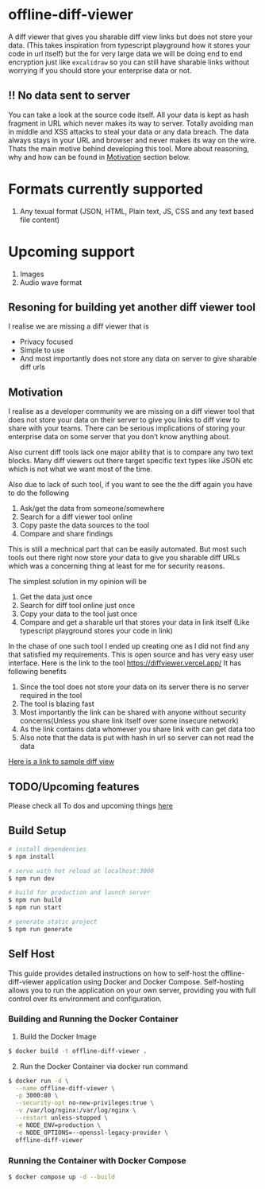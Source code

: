 # offline-diff-viewer

A diff viewer that gives you sharable diff view links but does not store your data. (This takes inspiration from typescript playground how it stores your code in url itself) but the for very large data we will be doing end to end encryption just like `excalidraw` so you can still have sharable links without worrying if you should store your enterprise data or not.

## :bangbang: No data sent to server
You can take a look at the source code itself. All your data is kept as hash fragment in URL which never makes its way to server. Totally avoiding man in middle and XSS attacks to steal your data or any data breach. The data always stays in your URL and browser and never makes its way on the wire. Thats the main motive behind developing this tool. More about reasoning, why and how can be found in [Motivation](#motivation) section below. 

# Formats currently supported

1. Any texual format (JSON, HTML, Plain text, JS, CSS and any text based file content)

# Upcoming support

1. Images
2. Audio wave format

## Resoning for building yet another diff viewer tool

I realise we are missing a diff viewer that is

- Privacy focused
- Simple to use
- And most importantly does not store any data on server to give sharable diff urls

## Motivation

I realise as a developer community we are missing on a diff viewer tool that does not store your data on their server to give you links to diff view to share with your teams.
There can be serious implications of storing your enterprise data on some server that you don’t know anything about.

Also current diff tools lack one major ability that is to compare any two text blocks. Many diff viewers out there target specific text types like JSON etc which is not what we want most of the time.

Also due to lack of such tool, if you want to see the the diff again you have to do the following

1. Ask/get the data from someone/somewhere
2. Search for a diff viewer tool online
3. Copy paste the data sources to the tool
4. Compare and share findings

This is still a mechnical part that can be easily automated. But most such tools out there right now store your data to give you sharable diff URLs which was a concerning thing at least for me for security reasons.

The simplest solution in my opinion will be

1. Get the data just once
2. Search for diff tool online just once
3. Copy your data to the tool just once
4. Compare and get a sharable url that stores your data in link itself (Like typescript playground stores your code in link)

In the chase of one such tool I ended up creating one as I did not find any that satisfied my requirements.
This is open source and has very easy user interface. Here is the link to the tool https://diffviewer.vercel.app/
It has following benefits

1. Since the tool does not store your data on its server there is no server required in the tool
2. The tool is blazing fast
3. Most importantly the link can be shared with anyone without security concerns(Unless you share link itself over some insecure network)
4. As the link contains data whomever you share link with can get data too
5. Also note that the data is put with hash in url so server can not read the data

[Here is a link to sample diff view](https://diffviewer.vercel.app/v2/diff#H4sIAAAAAAAAA61dXZPUuJL9KwQv-3LHUZLr8z6pu2GAaXqGoIkh5u5sbMi2ylaXbRX-6KL6xv3vq5SrGWDIYy_FA_PBKaASSamTmSdT_35aFu3Tfz797z_rJ0_-Tf948uTPpzb78-k_n4h_PP7_1jZt97-1rgz9_J9PX1tX__n0E1zqL9B3hWvcIXcu--wzptK2HPCy-_SBmUr3ujZlVJvusw_nps5MM3z6V1f_lNhaN8fPPmD3_6uzrDFtO3xILBZRPIvW80jIzZ9P6WP_-cc3TJKsSdeNbTu33dIfyxl241yh628btasCKJQ3Ky9N1PTn2CPnm0hsIhkvIzkD9sTYHs3bclXo7GA4Y9IBlSrpHx62xmRR6irGoEv7-H_88qzjSJBJC7IHLdCcNehlX28bkznepMvS6DbTpfm2UUXyiMeqcg-2LHXkmpyx6mLUqJVfn1kkF_GISQvWpJu-afSRN-iZX8PUleW37amyEzxX-8bW3bax_iuXR7BUP_tf_sVfz99sEv4AiUiuIhGvgE1L1qbfdVkik8yTG1vb1H3bpvvMVAFeKLPXUe7uGUtehP_elr3N0L4T62gWiaWMNjGwZsVa80InieWteX_s_ElpGD-XH07wUu3bPjIZ5xImnCBvwnztF8Wvz2YNTFmzprwr9McOejdbtp3RjDFddYJXKvM_eaxc5y8BsNeGFfrQG-wZlt5rb6K5d9yrObBrw9r13pSJNcDR6caVtmacwiE9wWu117n_d279BjaRPe86ms-iVVgwuQRGiRlr1VvTJwbcsRe1_-MOuukK_W3DGv3XJzaqK0xlts5_ww5ctW9ceRz35Svvyxdz8hExWjHB04cbbVtIIBpbJUfG63UB1KrSR5eW5CzO3oTeGu8l5jLCq8WThxvdpMBN_GLqurFpwVh0d4ITZdMPwJhpW8-78NUiCqu0kcgcnjv8yzW6AI5Cpxdtqm3GGPRQ6VQPH0hVYZP-nBtJ0B0bb8gmKQSyh6cOF5kpgYe4LUxz5ByEbgc0U9suBRfSBB8uZ2tPFebRxpsyh0eHpww_W1NmLVyb3633ad82ZutX5p5go2yRn8npPP9ZLSOxHuMKgicLz_wVAhbmvU137bctyQ6EbZU3AZgxzaF5P72mu5WMQTRBAJ7Q6BTdQZ7mUdDDbbI8_fSBXDXm3jRJrUfu19GTI-fLiPg2cQa423jO8NrcIz99XRpbt1Vfdw9MpLf76xOF6lvduUwjgjqN1kkhKc7z15CMltA0njbc6qQB4dF7f1OWhrmD2sOA2sdgj3ZhsTvjLMVxtPTnaOljCYmctuQZwztXVeAOunJVwoV7XRrAO6Ur_RA2XdRz1kwLXxci2syIImyQy5Y8RbimswDiiDf0hx0MFxvt9o_4ThX7c-_UpbfGu24fF8WIe0ueIFyUFvmHF7pmN5vOA1iq0nuEyrTAmPGYdR5ojljMRpip5MnBC6trcHBudbP1X5Txc-2AVqrtm3vjg4h6Z5A_uBkhB0vvBDzXFqt1tEGOQPLk4NpvEsS0rwofFTTM4uzSAa1VYvPSJcaz6-huf9Z1tFhEfo2Ivy3RtSp5knDb6cbbBDbcS308sHFrWwyoU52tj3tIsMf528wfG7EMQfiIQTxP-MNfQ8icy1LvTMms0TEZ0L3KnP_ZutLNznRnHSPvDfzlKhaUpIPHiGcMF2SCsSAeDxm8fmt2jF_YPeIfVGbazNxHaX3WxltJymRFdBktkFGILxxA6sf_3XeNYShQmZ3gRpkkcAT-DpoW1Ul_ijytE_MohmvEc4SfLfJ0l7osdPVta7ZJAFvVGk_kDIgbpgV1dIDm8xAICRg6xDxBeG_rDNyoF54PVZZhCAc9oN0p-eP_AVdo3C3EfmmWnqB6gwRanpjnCG8NcAlXugH8oElPcK_SCqXmpm01Ch02xN3ikSA1BjkE1-ToHro21d57ZjYbvHvE7ymTZdq9aVr3k4_k69xE2wbaN0q4Kd8TU0bBGypRjBTzxOGt6-8tSmnl_qQw4V6jA3hQOv3Q28Z0hW3pV57lxSmEkLNF5P0ePlM8eaAqCm_R62OdOeZEpWUAPyqduP7M20iEhFz4F3LcMc8YnnlSh3zdW5ebhjMlawb0OKVaNMnfrXzYKmbhTIklPE88Z_AkqEaViNuCzXW3LWEPPhwySel4PjfNOSyjlfcMwm8zZAjPFK5sY8sS1L2ujc0LNn5IdydYzBT5gtL__ujcTMzbe4PoQppvIlT7inmu8EI3dscbdaO7Y2sZ7pNXAyqE6vemrs-rrYiFv1QXxE5H_ADPFC5dAosQL1yWuLL7tjVJPqBCKorwvj8cWqypliKpmLJEVeM5TxJe-y3SZijp80wfMi4c8iSOQBGrru86l9qu03wpZeLxkaFsTEZJ5N3mPFH4wxR99sXX-PoE6cZvoyNTSjnuTrCYTyykjIWtVGYVK0qRCIEyCnOeLrzRXWMfLOKnrm0dw0_3SQDFgjJY_pvpDOUVJqQa_fHxjG4ZR2t0guY8O3jp_wTvp4BDMKblbqCiCqBYqrYkun22d_MbTvi7Zx1toFiBJwY3xkdnLVidF96n2zqnIIEhdPlfnxAr1brcoULKpBCPtAp-34WMMArF5zxTuMgazxXAbfTSNY1N2IKrLh5xsVb7wnUu6VMcj09cs3hFNWS_bqSbgZ6CJw0vKbpBvs_1LScvyQIoNspzhpxKyuel6sTSe3Pv--J5tEYB0pxnDpcm3YGU8DNX66JnzEmyARVabd3H2hzOcxAxuTry5P5UreCZ4hnDM5vuwOK8a3qg_sm6EyySz7P2CRcYTUyZLEIRQlA2aAP3HM8drnWKMt3Py4rVnBnCRKpEX2ciysxZB2guhuXxxHuFLqUFUC24DIRD702S_HTpWNVZc_AfSAgX2SSqOuEQUdlYrkJea40CiQXPHt4VJtF9CejDM5d53sYqZ7ITLIyqvUP_fn7n_XZIm-CE1oInDX98mfP9W0Kr6Vxl-m-bcUxOsNgqv0xAOjfRXxNVFX7PzUhPAg3iWcMbksCRkg-4hUIzbHXfeUjkwV-fVwsnmeYi5LMELN8teMLw2vrvjTLclPNgDk6ZDKgo_h_5kYnSmA3VkOlaXaGIYsEThrcjodFtZQ7-VDAuoR1QYVXrKZ7WgHRPzArHC-J1lMlaIoe94EnCW5cWBu85k-mCSz12ARR3qm87z7yrqDtP5OiNCbLNGSWzkEWgGNFksFz0vE3ddmu_-Iv9nNOZR1zsVGbuPUHsvLM4NwtEvk7Eoe46Q1HFgqcM721Zma6DkXljbMsYdsgHVJSqO9gOl8ImSlKpFLYI9WQJb1meMNwQM4N1Cd22TAW2SgZUVGrQC4-k6yYeKjH35hAX8mbNkQdc8uTheWNQPsh2R9Ji3X_bLlM94qIOcujUdA7lhSau1tp7dgpuiT-gPbjk-cOtbQ0KKt57_8YJttpDAIVTaenZb6LrHfCAE24qT1Yl6VLXsY8CkT08iXhnqwo59EvD5FG6xGixV-3uuB-_mMZWhnKq_iitiNsh8rDkycP7BtVb3rsmY5Oqh8OAig8qO9ZZ3QI6NEUZSNaQsnukfLTk-cMf_Ug6NX1tuIacY6XT0qOiUW3h9j_tG5D0nhQYrUmBOgv9EXNoEM8brnUDtWeUE0-Z_PBuN6CiVd60xrPWzOqzAglPvRcLUm7CvMmSJw2_-N8K1StfeM7GBUZ3eQBFpw6e2yF3PZZ49PEdeQCi3VC4sOS5wjXlb4Ah3lGTKIbN1e2qTx8Qvdr64DdxbnfW4khBQgxJFbARZ8AzheeVQXrAF_7_2Tjc5AMq7lXR52aQmaB8ycQIiWg3yQLX_naFeeIlTxaeef4MVuu1qRntpndv9YM4qLTw59CZmpojzlol760H1aZEHmHFE4Tbom_oVEMhXbO1HVNnafMBFR_9tmtJ9LjX9TnqM0-7Z94hRLAuseKZwS_abwF_naM-vWeaehI5x5ANqDg-5rRGii2jfGdG7VKz0HgoYMJkhboh7i0IZd94mGEIfkE8Jh7UvC009nQTcj8nbSDdrDAqX_EU4ZVDVXFPxFOOIdgqgHJGJSPdlT4kOlNItxAhH0zkDTHRFZA6jjC3301mdmyWYXd_gqVQRx__ukPQmZy1Rp6GSgrzNvNojS7WFc8TfKxd9TVKazWm-Cp_9wUpPcFSqvo4prCd6LgFEbn1wFCRVTxd8F_aQPFZ31QkIGTihiR5xGUc8lvt3p0djw_5rRlptlbQLJ48PDP1EbgGT1FrmzHOwV9IAZVzVfn1snvY6jpBCy2jsFCSunLQ7briWcONzuu-4g36bbu1JbdIlRtQuVB6vy_R7TqtGrH2QSqJoYkNwdPE04WXfbVtLDhNz1OXfNucwnhILif0Vk8UnXnOLdehbARzj2ueMTxD_a6XVF9lNU3JgMqV2lLk3Zy7OKdtFq2iNWILa54tPM9Qe4duyiNnjEkHVK5VadvuJ09Vvec-1yJPuCnMo2sJKQLXPFF4YVyDkt433s0y5by8IkxuVGb88lhHtb3jeXdRUNyH62iJYog1zxYumsy2dyAtrI8l0_iuO8KkVn07UmudkuQRoYpHS4M72tY8V3jmGlSVfEc8nNOiZt2AykQddeEcSYXZfMIIyabsm2cHYraMFoj2rAFDcAfcS-QOpmFUGN0-gDJVe1NH1n337pIxmRFyIsgKnhFc24cHRN7eNK7PSnfPHJjd_hGXmfJb7OianUFebWRdfFgqFhGFCnhZeC7wukctUTfpq_LecBmRskptgKU5Na1peGimJa0o17uMVmOp-TXiA3WNFumivPdxDaf40QMqxwqs47HCasiMSkpcI0vAWAXdZMCQn03DiQAPW8JkrvYJSouOG0EqpTVtsQWyYcNf_1ee2NdQXPG-sO2O42fpYUBloVJdRTrl-x0mqkXWpDUnz7xCN8yG5wCv0kInDtCz10Rb0sbtv22SLR9xadU2QxNWRteHyiKbGTVCSUQ2N_z9P6K2emNSdtxSsQ-gvFPUNHt2US7oXjxtphYo2N-w4W__d7oujiBk-5c1JKFg7pmHAZU7v9ea3NFcH5N29v5c_Qt1fFKQPcP6lw3PBC4bm1tYQ73y1z1bwk_SAZWlqhOUhB8jAoHVDKJzlM3ZAO1iTzNRwBK91sfEcck2XQ6orNSHXtdd6n_tmQkq4mendDykBRueFlz4fYLKWG_Nl8rnzw1qCJO1J2k--ORLpaMMjTo8qXzlbxx0b24AF3CZu_9yKtTXnlp_1ab7ORs4BFC6QXrpfyc0OGFKYxCpFYkNUPIdOjc0b8lVukUNTyTPNDXbQ9glj7jcK5fVbkeV-9ruLD9cbloouho6a0i8CMODDSgr-L9xEI7-qruCDa3rAMoPk2O3abcrCZvj0NAloPxXzHjG8KvD9K3uXPuQPhyZumOtP31ANv5Y-a_8kV-saXfTLIy-mfmz9bhUf9b_8_QfTxt2bmMM2gZeVabMUPu-0dQfzbCHdkBnP2R-XmhmXS-iUGqAQxtB9vfFVzz0b31rQarFJRGaEyyU_2akmTs7J7IKWmBK9MB5BAJwvNvdEcZFut3rhuNFbfWIS7VvSNh4DgOP1yHFM5cR7NyfA0dBOZ4c2UPqf86x59WAxkr739UzvtqmZ9fxN9Fy41krHCXFb7g3pkM5xSYU5DrO9-2TTx-Yq2CQa3Rnz1Sfel8eyzCJScbIn0swYuHnvuxw29e9YXedjyQCulCd21OKMUofznJ61Ge8CV0q0QIO_QIN1b-6JjENkG2_JY7NBLF1E8ClOvj7dpCPnJ3P9oyCgnLvIiRuMwQauTJHzrvjfZ1pA7hSmQ_-EvfxBwgZveteDRwJhrMSMPIbAwfn3aS_Vbbl5uZV3gSPrj3rs_Vu2HZnGkW0aLEODYd4QM4cSH2u-vIeFR6ujbnnckDk7jy4UW3XZ9aFMUZnamO8A6cAg_LacKwHGF9040MFVI28KrS_a5gwo0oHVKs7XSZ9dfasZ6qqztdhvCYk53MwfuX6CIf-3Oj0RcP1DewqneYeTSYJTcd6djcRKdL9SYIlOwEyw5e6Bso_Ep65PeMVkrsBTdW-b8y9K_tz-o9JxrgYpjHJOZyUBbq8bjUWKbzwjplLb7V5ALO_OrzOHSIjaBQBuTkSLkGWOgfjFcIM2h5VutInV7rPWQVgWqXpgJvxtoFJp2gzD-NKBF1HMAiMQdj-aodntDmuWdLuCduq3D5UPvQ_j_-Q1CI0f45UIuWMP0PPK-LCiKe6mh2YZaoA5mrvSHLhA9pzpRabQT4bjwn_JBhKe2tKf-nDEUbPD7ZmLqKW-m7agtRLYbCZj2VPU3--u2Dk18gvEfYMMegkeqYrq4HTftWYUtfMGmV2QO2kRZpQnJBRSBaPZO5isOd-8xFniTr4LywbSDhN2J3K6_5M6XnIqpJsREAvgMre_uooUVr10mh2Do5OArhTnXaJRp5g4sMJ0YbibzFS-RIgp3DRZw3wBK9NnnMaOb9pCCyVbpGkedK6-EsnTKSl4T7fuTIvGuo9QfmeK703JWdNng5opR5slVi0OFOzI8slPdIBx2gK0GB86Vk-kpb6YLrj7tBkP6D1lDGnE-Rj3pUtJDk12OEggdjqrfN_hE0Bebv035hbnSYJoFN3zlU_QG9FTYTzTbSgFBacuQQaCS9dbbdwFPJzm7GCuMQEcK-SvqX5Ce3BGHSMpuWFKY9AqUZPs-EgBQko9pXu0FiIY_WVLP1z6pYN6AeVFjbVuesam_RQSz9lZtFsfcqOjE3IAhfQz42uISn1XDv7aoN-MU08zU8faEbmiY8FDlIOnQ5UqoQzQmc837kqaOQKDB10s3VcmJrmA9qqwh1osOb24JodIglj3fpDPTn8gP2rAgwfeK395VqjA3Vp6u6BrYwlA9r5iOi8NIJ3d-S-F9Ec0YQ5uFZf6qZC9O1W1_mBc3ZFO6C9Mh91hcWyE1pRZiHwIcGPgDEdMOfa1jXwCd4TFq6qODVWcoJ_bMdQMIiO0UiqBzw84rfTHWwY8ofC1jkTNSTlCT4onaSU6Yn0WbXKxZouJNLOwpkXAiUUOtMWsOhfJZlhCyrlCf6oSqzGmFZ7DWOlwrQYCu_g-ylgzoquQdb02rPxih2yshvQozqYpPYE5NyXvUi7EGZoLmGgCvKlv6O6ww2NsmYScfdVAB_U0flfZeHgrwm2-CVZUYPnSD47BozunTU0zhPwbccVV7vUQ2KmMpOZtDov6bsJN6kIsR1y1wJQuReUswJKs-va5gVzl-a7AAqhctsVfcILZ8eSBnKYPbLB0zPnYBLbRWVL4KbDbHC2kVgnj7iQ6mDb9PsTvcPQvziihVnBtDVoC3pBKnE0w-fZf13UXe9qbgB_pgdYxMrUuc7yHzB5bb2mafUregcGLxLP3S6PnopCqYzmnk9KEsLEXO11lxZn9ziFJyTjYfwsns0IUm-_6Nrcgyvnt7ToTFO6mnFsd-7TB8RC2bozKPE2KVwIoTc1D2J-DWT0V2P0-p1jI7u0I0ws_SId9_pcYzzF8aszo8w1nHcMjKFp2xq_KaCbmgbGcfO2k0dcrPwKtZ3OG43eIpp2lsK-W9NLI3AGfwzmvF8FAQi6gtyuZacFpwMq1urenxXXILnFtIwcSRNmNIpfxjgjBybe6KbzBBk4iNdUHSk5EleVJ5imM9qkNDRN_ABfIpqgEpxHcZiLNdJtF4MJje912RWoVvxed5Xrc8b3HQ4nWGhVGdP16KmbKYosak-ZUWV1AaM8QOZuSVAF4iJ6Pqa2teu4N2La_K9PiMSHe2E825kzuMXycUARsTtYJAJlPO80UBro1pAP4BpwqvYEi1Rt_c-PPm46Oq8xTHomceAcVSAkmLHyqrWZA7vvRu85PYmtCBOZquDTphO1JOQfNhGlVKEtaOP9Vpp6h4op_qSxfRFOD6gwqk0tJVyoXpSe3zJNod58eBkCvm86B9HezbHp4PNRV56pc7suJYxGNk5ze1Or4uuhV2Iz9sIpeEjqeaXrHj7M-JKmGRrmAjbFgIqcItnqvFkR5Bt84LehwAk_6APyj56YG1jPuyGxKjtFJq1OsCjUod86lLAbrU_607Qgefd6ZBYykgRSTzHSr9_W7pCxioV2QIVVhxjUJka7PmbhuTIfBeJHJkGb8VvXwifLnmf02hWT0WrMgIo7ldKbdGUJvN00QjSj1E-IMuZQpw443rO-TC1irzc6ZycwZVUAxe5HzdQMHm42DxEG9HIx6Jegt0DR2Jjbjqp3THyRtQMqypH7aHxS9WIRukAXY52tAryicOWSBFhyoDYB9twMqKhG-icnRX2LQY5OOWE44kKiybQ6hQ8tFX1D87yY9q8yfcRFrbLKPZxdp6QiZXinbB1jcXAMZkm9Km0LjHqvbcdrSezhBAunqqOPttJzu_RCH5jYEEf9zi332tgSTgWl6N0w-boyGVCxV9qh6HxiEDtbhn23wp27c-DgvM_Gc7EuTeW_dJYzvKdJHnHxQbVFT85hCwfGjHoG0gXPSKwJo1iQ5Lq4NyV02temsIyD0zvCRKP87wkih2kyjNAu4GO9BZRhgFLrtUW07XeXGzYTtLsfUNGO3z6TXs5dh5CVUsQSDpYTIBt07UzdaPSU10vdtuwY_iKAolMpiuqmvXxFs2b9D_LZME_HJ0uGoA60UtJNytE22wZQ9KqvUbJ70rNKsyAoCb2hcNisABnvd0MXJWLVOn1-b0vu-c-u8u454OLekwPUGTrGRamiH1Koiwhm8AXoePhliFogr-50jXzbXfvpA-Kgij4Zm8M2jZaKaE7hD92t37nzLmrboSGat4UGz2Dp9gSLj6GPN4fjSSbMlgsjDOldbTitbA7G_71B0dwzw3Xu7jMPieMPGQ0cuPU66OrhEEMBJlD_7vd13dk71Cbu79u6KzTrt--bvz4hHv6S0J0tWCDiI8Ye0o1nvHVvvvJmXycc_b2py4zJNu7zEyxnU2bRTuz0mocpH5JWDfIfULUszc7fKRlIzr3U9G4Sd5iKAZXiM7Ujm0SdsA_XsxAW0dvA39tzc6tLC2bl3dLIKE6N3gZQShXuJ3DLTmDbQYKxidaUCoYVPtDWeqW74ognL1y5vunYNxPS9ATLWN1ZPdJ8PKkqFtE0zdnI6zAx8BMvTelgWPSW5IvftqdoCJNz1epygmMYDfIoQ0KqdBIMw0UCr3n5mAelTd-6Q9JzU4ySZkDlQhVpvJydnV4MISsps9DiCDC8NTTR4TEsVaW_-iaf09T0EZdLlTba5m3omfzu3Bw9I7cJRTC4QihqfecaVKnU1b5lK7BdeoLlSplyr-EBGhNnSEnyxkC9oc9GDcfhwXZIVS_qynETDXc6gHKtjG66glpaQWg06UlGKqksR17ugd25tm1RKa_hRoFWuYfkRvlf36NHC6cNMKIyFwmEY9hoAx56uGxg39B703Z7T2wYR3A4wVI_qpnO89NxPOgwlqNMG-XkUB7hF9Ow_TblXQBlMqqXmcbg6NQsQhc4FP9IQOBe6qNBid-jP-bsy5_tgNKARpgunabOnIUZMnEYawqLxGioO1qaMMaIcdB3YYxRIzNFg5m22x8w1ow6i2mOkRh5h2MO3lh7qf21gSRnZr933FyzIhtQSX2rcN7cWPA9dHAEDw2fuRIz0KnWFkib8LMtHfO-kN4SJreqPqLywpShX9RMPLzCM3L-way5K9fATOKVDuMeLKcDTNNPH5C5ovxKeA0zrb_3ulnTuyIkP4fT8-YzPjp4XlWomfjW9Q_MYHDTEiaLUbHphGdKZXiqXc5nEXylNJ7xvvmWRv-jxfndNDVjSntPmLR-SajJodJUOTHIr00QA8fhOQcSA8NwJwZPjtEIXdQAZVviywxPywZU3v3Ah1eXwyhNEUaZwR3He-qLEj9jVZYHxz2ZpJMTLHefZhyf0-1JFIdmfC0ieIAE6vf-mvv_rexIAgXm7mnbAZWlOhQusjVHPCfeo8Ta4jAfdAP3HJps2Cd4edJCVwk7uZlW6PETspr2LOGUlZoJiniCqnEBE3KoyUbjN5QuMq7WkGgPyVqRFd_tq8PsFGrDhUl5ELY9rywclvD8I1vfNoYw6VSt23EN3GjP6mx4e5l-wCgHuIFfzVfvaHydJugzvy2Yc1M3Ayr39PR8W2QOBdQT6AFlrWneCD2YjYWKc94kf_1DbUjXWd0xk-jT6gTLD94km5nwFA8IRUf7HlahYiJirOCJgT23utE_wQYBEtJyW649BFA2KklS2PU97e6ZbcKFul5EnwbRDiMZy6J9TW7n6T-f_kZDc2tdPnnn9_swrfERuirobetsQP7zf73yDBOBowAA)

## TODO/Upcoming features

Please check all To dos and upcoming things [here](https://github.com/technikhil314/offline-diff-viewer/projects/1)

## Build Setup

```bash
# install dependencies
$ npm install

# serve with hot reload at localhost:3000
$ npm run dev

# build for production and launch server
$ npm run build
$ npm run start

# generate static project
$ npm run generate
```

## Self Host
This guide provides detailed instructions on how to self-host the offline-diff-viewer application using Docker and Docker Compose. Self-hosting allows you to run the application on your own server, providing you with full control over its environment and configuration.

### Building and Running the Docker Container
1. Build the Docker Image
```bash
$ docker build -t offline-diff-viewer .
```
2. Run the Docker Container via docker run command
```bash
$ docker run -d \
  --name offline-diff-viewer \
  -p 3000:80 \
  --security-opt no-new-privileges:true \
  -v /var/log/nginx:/var/log/nginx \
  --restart unless-stopped \
  -e NODE_ENV=production \
  -e NODE_OPTIONS=--openssl-legacy-provider \
  offline-diff-viewer
```

### Running the Container with Docker Compose
```bash
$ docker compose up -d --build
```